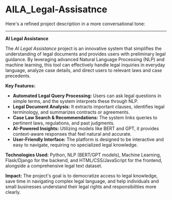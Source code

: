 # AILA_Legal-Assisatnce
Here's a refined project description in a more conversational tone:

---

**AI Legal Assistance**

The *AI Legal Assistance* project is an innovative system that simplifies the understanding of legal documents and provides users with preliminary legal guidance. By leveraging advanced Natural Language Processing (NLP) and machine learning, this tool can effectively handle legal inquiries in everyday language, analyze case details, and direct users to relevant laws and case precedents.

**Key Features:**

- **Automated Legal Query Processing:** Users can ask legal questions in simple terms, and the system interprets these through NLP.
- **Legal Document Analysis:** It extracts important clauses, identifies legal terminology, and summarizes contracts or agreements.
- **Case Law Search & Recommendations:** The system links queries to pertinent laws, regulations, and past judgments.
- **AI-Powered Insights:** Utilizing models like BERT and GPT, it provides context-aware responses that feel natural and accurate.
- **User-Friendly Interface:** The platform is designed to be interactive and easy to navigate, requiring no specialized legal knowledge.

**Technologies Used:** Python, NLP (BERT/GPT models), Machine Learning, Flask/Django for the backend, and HTML/CSS/JavaScript for the frontend, alongside a comprehensive legal text dataset.

**Impact:** The project's goal is to democratize access to legal knowledge, save time in navigating complex legal language, and help individuals and small businesses understand their legal rights and responsibilities more clearly.
